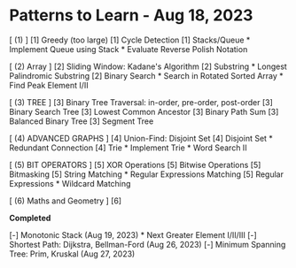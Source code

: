 # Patterns to Learn - Aug 18, 2023

[ (1) ]
[1] Greedy (too large)
[1] Cycle Detection
[1] Stacks/Queue
    * Implement Queue using Stack
    * Evaluate Reverse Polish Notation

[ (2) Array ]
[2] Sliding Window: Kadane's Algorithm
[2] Substring
    * Longest Palindromic Substring
[2] Binary Search
    * Search in Rotated Sorted Array
    * Find Peak Element I/II


[ (3) TREE ]
[3] Binary Tree Traversal: in-order, pre-order, post-order
[3] Binary Search Tree
[3] Lowest Common Ancestor
[3] Binary Path Sum
[3] Balanced Binary Tree
[3] Segment Tree

[ (4) ADVANCED GRAPHS ]
[4] Union-Find: Disjoint Set
[4] Disjoint Set
    * Redundant Connection
[4] Trie
    * Implement Trie
    * Word Search II

[ (5) BIT OPERATORS ]
[5] XOR Operations
[5] Bitwise Operations
[5] Bitmasking
[5] String Matching
    * Regular Expressions Matching
[5] Regular Expressions
    * Wildcard Matching


[ (6) Maths and Geometry ]
[6]


**Completed**

[-] Monotonic Stack (Aug 19, 2023)
    * Next Greater Element I/II/III
[-] Shortest Path: Dijkstra, Bellman-Ford (Aug 26, 2023)
[-] Minimum Spanning Tree: Prim, Kruskal (Aug 27, 2023)

